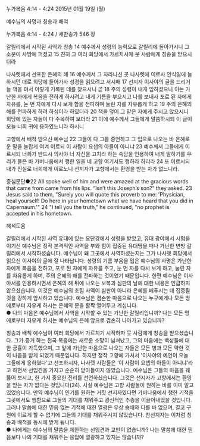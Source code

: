 누가복음 4:14 - 4:24 
2015년 01월 19일 (월)

예수님의 사명과 칭송과 배척



누가복음 4:14 - 4:24 / 새찬송가 546 장


갈릴리에서 시작된 사역과 칭송
14 예수께서 성령의 능력으로 갈릴리에 돌아가시니 그 소문이 사방에 퍼졌고 15 친히 그 여러 회당에서 가르치시매 뭇 사람에게 칭송을 받으시더라 

나사렛에서 선포한 은혜의 해
16 예수께서 그 자라나신 곳 나사렛에 이르사 안식일에 늘 하시던 대로 회당에 들어가사 성경을 읽으려고 서시매 17 선지자 이사야의 글을 드리거늘 책을 펴서 이렇게 기록된 데를 찾으시니 곧 18 주의 성령이 내게 임하셨으니 이는 가난한 자에게 복음을 전하게 하시려고 내게 기름을 부으시고 나를 보내사 포로 된 자에게 자유를, 눈 먼 자에게 다시 보게 함을 전파하며 눌린 자를 자유롭게 하고 19 주의 은혜의 해를 전파하게 하려 하심이라 하였더라 20 책을 덮어 그 맡은 자에게 주시고 앉으시니 회당에 있는 자들이 다 주목하여 보더라 21 이에 예수께서 그들에게 말씀하시되 이 글이 오늘 너희 귀에 응하였느니라 하시니 

고향에서 배척 받으신 예수님 
22 그들이 다 그를 증언하고 그 입으로 나오는 바 은혜로운 말을 놀랍게 여겨 이르되 이 사람이 요셉의 아들이 아니냐 23 예수께서 그들에게 이르시되 너희가 반드시 의사야 너 자신을 고치라 하는 속담을 인용하여 내게 말하기를 우리가 들은 바 가버나움에서 행한 일을 네 고향 여기서도 행하라 하리라 24 또 이르시되 내가 진실로 너희에게 이르노니 선지자가 고향에서는 환영을 받는 자가 없느니라.  


중심문단●22 All spoke well of him and were amazed at the gracious words that came from came from his lips. “Isn’t this Joseph’s son?” they asked. 23 Jesus said to them, "Surely you will quote this proverb to me: 'Physician, heal yourself! Do here in your hometown what we have heard that you did in Capernaum.'" 24 "I tell you the truth," he continued, "no prophet is accepted in his hometown.

해석도움





갈릴리에서 시작된 사역 
유대에 있는 요단강에서 성령을 받았고, 유대 광야에서 시험을 이기신 예수님은 정작 본격적인 사역을 부와 힘이 집중된 유대땅을 떠나 가난한 변방 갈릴리에서 시작하셨습니다. 예수님이 왜 그곳에서 사역하셨는지는 그가 나사렛 회당에서 읽으신 이사야의 글에 잘 나타납니다. 성령의 기름 부음을 입은 예수님의 사명은 가난한 자에게 복음을 전하고,  포로 된 자에게 자유를 주고, 눈 먼 자를 다시 보게 하고, 눌린 자를 자유롭게 하며, 주의 은혜의 해를 전파하는 것이었기 때문입니다. 한편 예수님은 이사야서를 인용하시면서 은혜의 해 뒤에 나오는 보복과 심판의 날에 대한 내용은 언급하지 않으셨습니다. 이것은 예수님의 초림 사역이 심판이 아니라 은혜를 베푸시는 데 집중될 것을 강하게 암시하고 있습니다. 예수님은 겸손한 마음으로 나오는 누구에게나 모든 멍에로부터 자유케 하시는 은혜의 문을 활짝 열어두고 계십니다.    
● 나의 마음은 예수님께서 사역을 시작할 수 있는 가난한 갈릴리입니까? 나는 모든 멍에로부터 자유케 하시는 예수님의 은혜 앞으로 겸손히 나아가고 있습니까?

칭송과 배척 
예수님이 여러 회당에서 가르치기 시작하자 뭇 사람에게 칭송을 받으셨습니다. 그가 증거 하는 천국 복음에는 새로운 소망이 넘쳐났고, 그의 마음에는 백성들에 대한 긍휼이 가득했으며, 그 앞에 가난한 마음으로 나오는 자들은 모든 병과 모든 약한 것이 나음을 받게 되었기 때문입니다. 하지만 정작 고향에 가셔서 '이사야의 예언이 오늘 그들에게 응하였다'고 선포하시자, 나사렛 사람들은 ‘이 사람이 요셉의 아들이 아니냐’라고 하면서 선입견을 가지고 순순히 받아들이지 않았습니다. 예수님은 그들의 마음을 꿰뚫어 보시고, 한 가지 중요한 진리를 선언하셨습니다. 그것은 선지자가 고향에서는 환영을 받는 자가 없다는 것입니다(24). 사실 예수님은 고향 사람들이 원하는 바를 이미 알고 있었습니다. 만약 예수님이 인기를 원하는 거짓 선지자였다면 가버나움에서 행한 기적을 그곳에서도 행함으로 그들의 기대를 채워주고 광신적인 추종을 이끌어내었을 것입니다. 그러나 말씀에 대한 믿음 없는 기적에 대한 열광은 우상 숭배와 다를 바 없으며, 결코 구원에 이르게 할 수 없기에 그들의 기대를 채워주시지 않았습니다. 참선지자는 이처럼 칭송과 배척을 동시에 받게 됩니다.  
● 나에게는 예수님의 말씀을 제한하는 선입견과 교만이 없습니까? 나는 말씀에 대한 믿음보다 나의 기대를 채워주는 응답에 열광하고 있지는 않습니까?